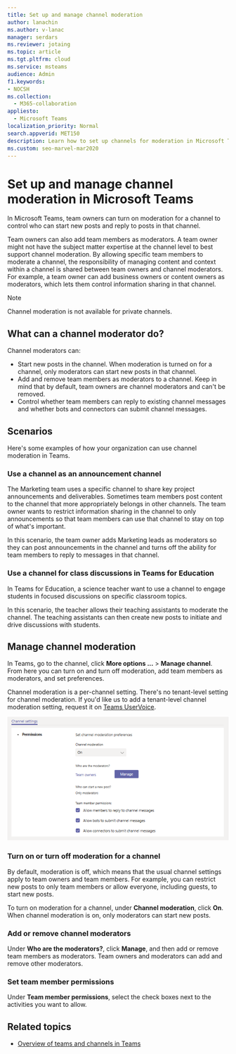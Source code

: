 ```yaml
---
title: Set up and manage channel moderation
author: lanachin
ms.author: v-lanac
manager: serdars
ms.reviewer: jotaing
ms.topic: article
ms.tgt.pltfrm: cloud
ms.service: msteams
audience: Admin
f1.keywords:
- NOCSH
ms.collection: 
  - M365-collaboration
appliesto: 
  - Microsoft Teams
localization_priority: Normal
search.appverid: MET150
description: Learn how to set up channels for moderation in Microsoft Teams, including how to add team members as channel moderators.
ms.custom: seo-marvel-mar2020
---
```


# Set up and manage channel moderation in Microsoft Teams

In Microsoft Teams, team owners can turn on moderation for a channel to control who can start new posts and reply to posts in that channel.

Team owners can also add team members as moderators. A team owner might not have the subject matter expertise at the channel level to best support channel moderation. By allowing specific team members to moderate a channel, the responsibility of managing content and context within a channel is shared between team owners and channel moderators. For example, a team owner can add business owners or content owners as moderators, which lets them control information sharing in that channel.

> [!NOTE]
> Channel moderation is not available for private channels.

## What can a channel moderator do?

Channel moderators can:

- Start new posts in the channel. When moderation is turned on for a channel, only moderators can start new posts in that channel.
- Add and remove team members as moderators to a channel. Keep in mind that by default, team owners are channel moderators and can't be removed.
- Control whether team members can reply to existing channel messages and whether bots and connectors can submit channel messages.

## Scenarios

Here's some examples of how your organization can use channel moderation in Teams.

### Use a channel as an announcement channel

The Marketing team uses a specific channel to share key project announcements and deliverables. Sometimes team members post content to the channel that more appropriately belongs in other channels. The team owner wants to restrict information sharing in the channel to only announcements so that team members can use that channel to stay on top of what's important.

In this scenario, the team owner adds Marketing leads as moderators so they can post announcements in the channel and turns off the ability for team members to reply to messages in that channel.

### Use a channel for class discussions in Teams for Education

In Teams for Education, a science teacher want to use a channel to engage students in focused discussions on specific classroom topics.

In this scenario, the teacher allows their teaching assistants to moderate the channel. The teaching assistants can then create new posts to initiate and drive discussions with students.

## Manage channel moderation

In Teams, go to the channel, click **More options ...** > **Manage channel**. From here you can turn on and turn off moderation, add team members as moderators, and set preferences.

Channel moderation is a per-channel setting. There's no tenant-level setting for channel moderation. If you'd like us to add a tenant-level channel moderation setting, request it on [Teams UserVoice](https://microsoftteams.uservoice.com/).

![manage-channel-moderation-in-teams-preferences.png](media/manage-channel-moderation-in-teams-preferences.png)

### Turn on or turn off moderation for a channel

By default, moderation is off, which means that the usual channel settings apply to team owners and team members. For example, you can restrict new posts to only team members or allow everyone, including guests, to start new posts.

To turn on moderation for a channel, under **Channel moderation**, click **On**. When channel moderation is on, only moderators can start new posts. 

### Add or remove channel moderators

Under **Who are the moderators?**, click **Manage**, and then add or remove team members as moderators. Team owners and moderators can add and remove other moderators.  

### Set team member permissions

Under **Team member permissions**, select the check boxes next to the activities  you want to allow.

## Related topics

- [Overview of teams and channels in Teams](teams-channels-overview.md)
